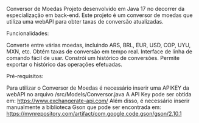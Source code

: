 Conversor de Moedas
Projeto desenvolvido em Java 17 no decorrer da especialização em back-end. Este projeto é um conversor de moedas que utiliza uma webAPI para obter taxas de conversão atualizadas.

Funcionalidades:

Converte entre várias moedas, incluindo ARS, BRL, EUR, USD, COP, UYU, MXN, etc.
Obtém taxas de conversão em tempo real.
Interface de linha de comando fácil de usar.
Constrói um histórico de conversões.
Permite exportar o histórico das operações efetuadas.

Pré-requisitos:

Para utilizar o Conversor de Moedas é necessário inserir uma APIKEY da webAPI no arquivo /src/Models/Conversor.java
A API Key pode ser obtida em: https://www.exchangerate-api.com/
Além disso, é necessário inserir manualmente a biblioteca Gson que pode ser encontrada em: https://mvnrepository.com/artifact/com.google.code.gson/gson/2.10.1
